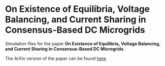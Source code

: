 # On Existence of Equilibria, Voltage Balancing, and Current Sharing in Consensus-Based DC Microgrids
Simulation files for the paper **On Existence of Equilibria, Voltage Balancing, and Current Sharing in Consensus-Based DC Microgrids**.

The ArXiv version of the paper can be found [here](https://arxiv.org/abs/2005.00068
).

